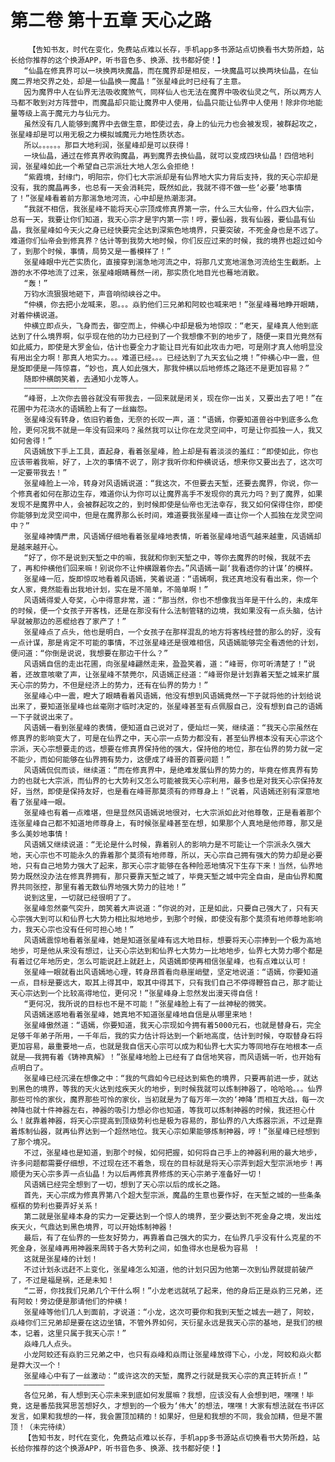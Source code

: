 # 第二卷 第十五章 天心之路
        【告知书友，时代在变化，免费站点难以长存，手机app多书源站点切换看书大势所趋，站长给你推荐的这个换源APP，听书音色多、换源、找书都好使！】
       “仙晶在修真界可以一块换两块魔晶，而在魔界却是相反，一块魔晶可以换两块仙晶，在仙魔二界地交界之处，却是一仙晶换一魔晶！”张星峰此时已经有了主意。
       因为魔界中人在仙界无法吸收魔煞气，同样仙人也无法在魔界中吸收仙灵之气，所以两方人马都不敢到对方阵营中，而魔晶却只能让魔界中人使用，仙晶只能让仙界中人使用！除非你地能量等级上高于魔元力与仙元力。
       虽然没有几人能够到魔界中去做生意，即使过去，身上的仙元力也会被发现，被群起攻之，张星峰却是可以用无极之力模拟城魔元力地性质状态。
       所以。。。。。。那巨大地利润，张星峰却是可以获得！
       一块仙晶，通过在修真界收购魔晶，再到魔界去换仙晶，就可以变成四块仙晶！四倍地利润，张星峰如此一个希望自己宗派壮大地人怎么会拒绝！
       “紫霞境，封缘门，明阳宗，你们七大宗派却是有仙界地大实力背后支持，我的天心宗却是没有，我的魔晶再多，也总有一天会消耗完，既然如此，我就不得不做一些‘必要’地事情了！”张星峰看着前方那湍急地河流，心中却是热潮澎湃。
       “我就不相信，我张星峰不能将天心宗顶成修真界第一宗，什么三大仙帝，什么四大仙宗，总有一天，我要让你们知道，我天心宗才是宇内第一宗！哼，要仙器，我有仙器，要仙晶有仙晶，我张星峰如今天火之身已经快要完全达到深紫色地境界，只要突破，不死金身也是不远了。难道你们仙帝会到修真界？估计等到我势大地时候，你们反应过来的时候，我的境界也超过如今了，到那个时候，事情，局势又是一番模样了！”
       张星峰眼中光芒实质化，直接穿到湍急地河流之中，将那几丈宽地湍急河流给生生截断。上游的水不停地流了过来，张星峰眼睛蓦然一闭，那实质化地目光也蓦地消散。
       “轰！”
       万钧水流狠狠地砸下，声音响彻峡谷之中。
       “仲横，你去把小龙喊来，恩。。。焱豹他们三兄弟和阿蛟也喊来吧！”张星峰蓦地睁开眼睛，对着仲横说道。
       仲横立即点头，飞身而去，御空而上，仲横心中却是极为地惊叹：“老天，星峰真人他到底达到了什么境界啊，似乎现在他的功力已经到了一个我想像不到的地步了，随便一束目光竟然有如此威力，即使是大罗金仙，估计也要全力才能让目光有如此攻击力吧，可是刚才真人他明显没有用出全力啊！那真人地实力。。。难道已经。。。已经达到了九天玄仙之境！”仲横心中一震，但是旋即便是一阵惊喜，“妙也，真人如此强大，那我仲横以后地修炼之路还不是更加容易？”
       随即仲横朗笑着，去通知小龙等人。
       ——————————————
       “峰哥，上次你去兽谷就没有带我去，一回来就是闭关，现在你一出关，又要出去了吧！”在花圃中为花浇水的语嫣脸上有了一丝幽怨。
       张星峰没有转身，依旧钓着鱼，无奈的长叹一声，道：“语嫣，你要知道兽谷中到底多么危险，更何况我不就是一年没有回来吗？虽然我可以让你在龙灵空间中，可是让你孤独一人，我又如何舍得！”
       风语嫣放下手上工具，直起身，看着张星峰，脸上却是有着淡淡的羞红：“即使如此，你也应该带着我嘛，好了，上次的事情不说了，刚才我听你和仲横说话，想来你又要出去了，这次可一定要带我去！”
       张星峰脸上一冷，转身对风语嫣说道：“我这次，不但要去天堑，还要去魔界，你说，你一个修真者如何在那边生存，难道你认为你可以让魔界高手不发现你的真元力吗？到了魔界，如果发现不是魔界中人，会被群起攻之的，到时候即使是仙帝也无法幸存，我又如何保得住你，即使你能够到龙灵空间中，但是在魔界那么长时间，难道要我张星峰一直让你一个人孤独在龙灵空间中？”
       张星峰神情严肃，风语嫣仔细地看着张星峰地表情，听着张星峰地语气越来越重，风语嫣却是越来越开心。
       “好了，你不是说到天堑之中的嘛，我就和你到天堑之中，等你去魔界的时候，我就不去了，再和仲横他们回来嘛！别说你不让仲横跟着你去。”风语嫣一副‘我看透你的计谋’的模样。
       张星峰一厄，旋即惊叹地看着风语嫣，笑着说道：“语嫣啊，我还真地没有看出来，你一个女人家，竟然能看出我地计划，实在是不简单，不简单啊！”
       风语嫣得爱人夸奖，心中得意非常，道：“那当然，你也不想像我当年是干什么的，未成年的时候，便一个女孩子开客栈，还是在那没有什么法制管辖的边境，我如果没有一点头脑，估计早就被那边的恶棍给吞了家产了！”
       张星峰点了点头，他也是明白，一个女孩子在那样混乱的地方将客栈经营的那么的好，没有一点计谋，那是肯定不可能的事情，不过张星峰还是很难相信，风语嫣能够完全看透他的计划，便问道：“你倒是说说，我想要在那边干什么？”
       风语嫣自信的走出花圃，向张星峰翩然走来，盈盈笑着，道：“峰哥，你可听清楚了！”说着，还故意咳嗽了声，让张星峰不禁莞尔，风语嫣正经道：“峰哥你是计划靠着天堑之城来扩展天心宗的势力，不但是经济上的势力，还有在仙界的势力！”
       张星峰心中一震，瞪大了眼睛看着风语嫣，他没有想到风语嫣竟然一下子就将他的计划给说出来了，要知道张星峰也丝毫刚才临时决定的，张星峰甚至有点佩服自己，没有想到自己的语嫣一下子就说出来了。
       风语嫣一看到张星峰的表情，便知道自己说对了，便灿烂一笑，继续道：“我天心宗虽然在修真界的影响变大了，可是在仙界之中，天心宗一点势力都没有，甚至仙界根本没有天心宗这个宗派，天心宗想要走的远，想要在修真界保持他的强大，保持他的地位，那在仙界的势力就一定不能少，而如何能够在仙界拥有势力，这便成了峰哥的首要问题！”
       风语嫣侃侃而谈，继续道：“而在修真界中，是绝难发展仙界的势力的，毕竟在修真界有势力的也就七大宗派，而仙界的七大势利又怎么可能被我天心宗利用，最多也是对我天心宗保持友好，当然，即使是保持友好，也是看在峰哥那莫须有的师尊身上！”说着，风语嫣还别有深意地看了张星峰一眼。
       张星峰也有着一点难堪，但是显然风语嫣说地很对，七大宗派如此对他尊敬，正是看着那个连张星峰自己都不知道地师尊身上，有时候张星峰甚至在想，如果那个人真地是他师尊，那又是多么美妙地事情！
       风语嫣又继续说道：“无论是什么时候，靠着别人的影响力是不可能让一个宗派永久强大地，天心宗也不可能永久的靠着那个莫须有地师尊，所以，天心宗自己拥有强大的势力却是必要地，只有自己地势力强大了起来，那天心宗才能够在各种险恶地情况下生存下来！当然，仙界地势力既然没办法在修真界拥有，那只要靠天堑之城了，毕竟天堑之城中完全自由，是由仙界和魔界共同张控，那里有着无数仙界地强大势力的驻地！”
       说到这里，一切就已经很明了了。
       张星峰忽然豪气突升，朗笑着大声说道：“你说的对，正是如此，只要自己强大了，只有天心宗强大到可以和仙界七大势力相比拟地地步，到那个时候，即使没有那个莫须有地师尊地影响力，我天心宗也没有任何可担心地！”
       风语嫣震惊地看着张星峰，她是知道张星峰有远大地目标，想要将天心宗捧到一个极为高地地步，可是他从来没有想过，让天心宗达到和仙界七大势力一比地地步，仙界七大势力哪个都是有着过亿年地历史，怎么可能说赶上就赶上，风语嫣即使再相信张星峰，也有点难以认可！
       张星峰一眼就看出风语嫣地心理，转身昂首看向悬崖峭壁，坚定地说道：“语嫣，你要知道一点，目标是要远大，取其上得其中，取其中得其下，只有我们自己不停得鞭笞自己，那才能让天心宗达到一个比较高得地位，更何况！”张星峰身上忽然发出漫天得自信！
       “更何况，我所说的目标也不是不可能！”张星峰脸上有了一丝神秘的微笑。
       风语嫣迷惑地看着张星峰，她真地不知道张星峰地自信是从哪里来地！
       张星峰傲然道：“语嫣，你要知道，我天心宗现如今拥有着5000元石，也就是替身石，完全足够千年弟子所用，一千年后，我的实力估计将达到一个新地高度，估计到时候，夺取替身石将更加容易，最重要地一点，也就是我自信天心宗可以成为和仙界七大实力等同地存在地根本一点就是——我拥有着《铸神真解》！”张星峰地脸上已经有了自信地笑容，而风语嫣一听，也开始有点明白了。
       张星峰已经沉浸在想像之中：“我的气鼎如今已经达到紫色的境界，只要再前进一步，就达到黑色的境界，等我的天火达到炫疾天火的地步，到时候我就可以炼制神器了，哈哈哈。。。仙界那些可怜的家伙，魔界那些可怜的家伙，当初就是为了每万年一次的‘神降’而相互大战，每一次神降也就十件神器左右，神器的吸引力想必你也知道，等我可以炼制神器的时候，我还担心什么！就靠着神器，将天心宗提高到顶级势利也是极为容易的，那仙界的八大炼器宗派，不过是靠着炼制仙器，就再仙界达到一个超然地位。我天心宗如果能够炼制神器，哼！”张星峰已经想到了那个境况。
       不过，张星峰也是知道，到那个时候，如何把握，如何将自己手上的神器利用的最大地步，许多问题都需要仔细想，不过现在还不着急，现在的目标就是将天心宗弄到超大型宗派地步！再顺便为天心宗多弄一点仙晶！为以后再修真界修炼的天心宗弟子准备好一切！
       风语嫣已经完全想到了一切，想到了天心宗以后的成长之路。
       首先，天心宗成为修真界第八个超大型宗派，魔晶的生意也要作好，在天堑之城的一些条条框框的势利也要弄好关系！
       第二就是张星峰本身的实力一定要达到一个惊人的境界，至少要达到不死金身之境，发出炫疾天火，气鼎达到黑色境界，可以开始炼制神器！
       最后，有了在仙界的一些友好势力，再靠着自己强大的实力，在仙界几乎没有什么克星的不死金身，张星峰再用神器来周转于各大势利之间，如鱼得水也是极为容易 ！
       这就是张星峰的计划！
       不过计划永远赶不上变化，张星峰怎么知道，他的计划只因为他第一次到仙界就提前破产了，不过是福是祸，还是未知！
       “二哥，你找我们兄弟几个干什么啊！”小龙老远就吼了起来，他的身后正是焱豹三兄弟，还有阿蛟！旁边便是那请他们的仲横！
       张星峰等他们几人到面前，才说道：“小龙，这次可要你和我到天堑之城去一趟了，阿蛟，焱峰你们三兄弟却是要在这边坐镇，不管外界如何，天衍星永远是我天心宗的基地，是我们的根本，记着，这里只属于我天心宗！”
       焱峰几人点头。
       小龙阿蛟还有焱豹三兄弟之中，也只有焱峰和焱雨让张星峰放得下心，小龙，阿蛟和焱火都是莽大汉一个！
       张星峰心中有了一丝激动：“或许这次的天堑，魔界之行就是我天心宗的真正转折点！”
       ——————————————————
       各位兄弟，有人想到天心宗未来到底如何发展嘛？我想，应该没有人会想到吧，嘿嘿！毕竟，这是番茄我冥思苦想好久，才想到的一个极为‘伟大’的想法，嘿嘿！大家有想法就在书评区发言，如果和我想的一样，我会置顶加精的！如果好，但是和我想的不同，我会加精，但是不置顶！（未完待续）
       【告知书友，时代在变化，免费站点难以长存，手机app多书源站点切换看书大势所趋，站长给你推荐的这个换源APP，听书音色多、换源、找书都好使！】